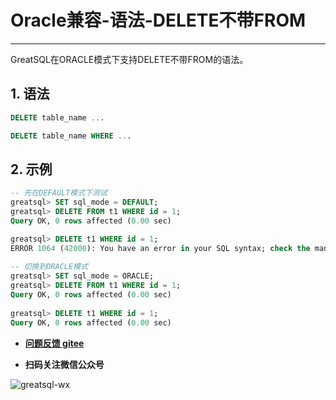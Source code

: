 # Oracle兼容-语法-DELETE不带FROM
---


GreatSQL在ORACLE模式下支持DELETE不带FROM的语法。

## 1. 语法

```sql
DELETE table_name ...

DELETE table_name WHERE ...
```

## 2. 示例

```sql
-- 先在DEFAULT模式下测试
greatsql> SET sql_mode = DEFAULT;
greatsql> DELETE FROM t1 WHERE id = 1;
Query OK, 0 rows affected (0.00 sec)

greatsql> DELETE t1 WHERE id = 1;
ERROR 1064 (42000): You have an error in your SQL syntax; check the manual that corresponds to your MySQL server version for the right syntax to use near 'where id=1' at line 1
   
-- 切换到ORACLE模式
greatsql> SET sql_mode = ORACLE;
greatsql> DELETE FROM t1 WHERE id = 1;
Query OK, 0 rows affected (0.00 sec)
   
greatsql> DELETE t1 WHERE id = 1;
Query OK, 0 rows affected (0.00 sec)
```



- **[问题反馈 gitee](https://gitee.com/GreatSQL/GreatSQL-Manual/issues)**

- **扫码关注微信公众号**

![greatsql-wx](../greatsql-wx.jpg)
